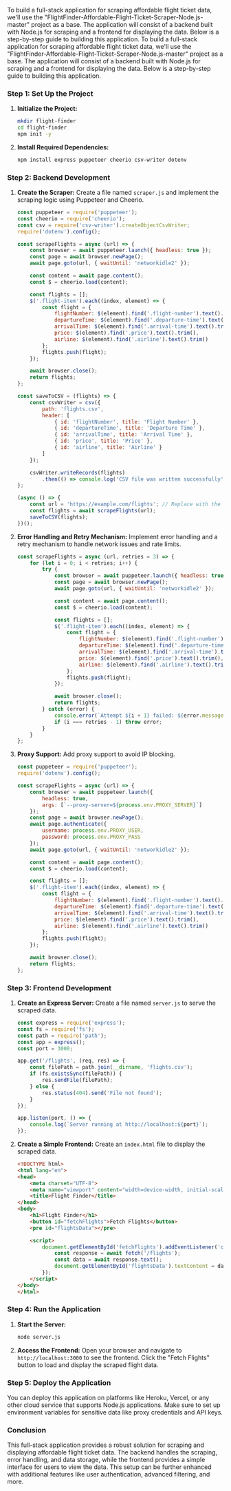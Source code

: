 To build a full-stack application for scraping affordable flight ticket data, we'll use the "FlightFinder-Affordable-Flight-Ticket-Scraper-Node.js-master" project as a base. The application will consist of a backend built with Node.js for scraping and a frontend for displaying the data. Below is a step-by-step guide to building this application.
To build a full-stack application for scraping affordable flight ticket data, we'll use the "FlightFinder-Affordable-Flight-Ticket-Scraper-Node.js-master" project as a base. The application will consist of a backend built with Node.js for scraping and a frontend for displaying the data. Below is a step-by-step guide to building this application.

### Step 1: Set Up the Project

1. **Initialize the Project:**
   ```bash
   mkdir flight-finder
   cd flight-finder
   npm init -y
   ```

2. **Install Required Dependencies:**
   ```bash
   npm install express puppeteer cheerio csv-writer dotenv
   ```

### Step 2: Backend Development

1. **Create the Scraper:**
   Create a file named `scraper.js` and implement the scraping logic using Puppeteer and Cheerio.

   ```javascript
   const puppeteer = require('puppeteer');
   const cheerio = require('cheerio');
   const csv = require('csv-writer').createObjectCsvWriter;
   require('dotenv').config();

   const scrapeFlights = async (url) => {
       const browser = await puppeteer.launch({ headless: true });
       const page = await browser.newPage();
       await page.goto(url, { waitUntil: 'networkidle2' });

       const content = await page.content();
       const $ = cheerio.load(content);

       const flights = [];
       $('.flight-item').each((index, element) => {
           const flight = {
               flightNumber: $(element).find('.flight-number').text().trim(),
               departureTime: $(element).find('.departure-time').text().trim(),
               arrivalTime: $(element).find('.arrival-time').text().trim(),
               price: $(element).find('.price').text().trim(),
               airline: $(element).find('.airline').text().trim()
           };
           flights.push(flight);
       });

       await browser.close();
       return flights;
   };

   const saveToCSV = (flights) => {
       const csvWriter = csv({
           path: 'flights.csv',
           header: [
               { id: 'flightNumber', title: 'Flight Number' },
               { id: 'departureTime', title: 'Departure Time' },
               { id: 'arrivalTime', title: 'Arrival Time' },
               { id: 'price', title: 'Price' },
               { id: 'airline', title: 'Airline' }
           ]
       });

       csvWriter.writeRecords(flights)
           .then(() => console.log('CSV file was written successfully'));
   };

   (async () => {
       const url = 'https://example.com/flights'; // Replace with the actual URL
       const flights = await scrapeFlights(url);
       saveToCSV(flights);
   })();
   ```

2. **Error Handling and Retry Mechanism:**
   Implement error handling and a retry mechanism to handle network issues and rate limits.

   ```javascript
   const scrapeFlights = async (url, retries = 3) => {
       for (let i = 0; i < retries; i++) {
           try {
               const browser = await puppeteer.launch({ headless: true });
               const page = await browser.newPage();
               await page.goto(url, { waitUntil: 'networkidle2' });

               const content = await page.content();
               const $ = cheerio.load(content);

               const flights = [];
               $('.flight-item').each((index, element) => {
                   const flight = {
                       flightNumber: $(element).find('.flight-number').text().trim(),
                       departureTime: $(element).find('.departure-time').text().trim(),
                       arrivalTime: $(element).find('.arrival-time').text().trim(),
                       price: $(element).find('.price').text().trim(),
                       airline: $(element).find('.airline').text().trim()
                   };
                   flights.push(flight);
               });

               await browser.close();
               return flights;
           } catch (error) {
               console.error(`Attempt ${i + 1} failed: ${error.message}`);
               if (i === retries - 1) throw error;
           }
       }
   };
   ```

3. **Proxy Support:**
   Add proxy support to avoid IP blocking.

   ```javascript
   const puppeteer = require('puppeteer');
   require('dotenv').config();

   const scrapeFlights = async (url) => {
       const browser = await puppeteer.launch({
           headless: true,
           args: [`--proxy-server=${process.env.PROXY_SERVER}`]
       });
       const page = await browser.newPage();
       await page.authenticate({
           username: process.env.PROXY_USER,
           password: process.env.PROXY_PASS
       });
       await page.goto(url, { waitUntil: 'networkidle2' });

       const content = await page.content();
       const $ = cheerio.load(content);

       const flights = [];
       $('.flight-item').each((index, element) => {
           const flight = {
               flightNumber: $(element).find('.flight-number').text().trim(),
               departureTime: $(element).find('.departure-time').text().trim(),
               arrivalTime: $(element).find('.arrival-time').text().trim(),
               price: $(element).find('.price').text().trim(),
               airline: $(element).find('.airline').text().trim()
           };
           flights.push(flight);
       });

       await browser.close();
       return flights;
   };
   ```

### Step 3: Frontend Development

1. **Create an Express Server:**
   Create a file named `server.js` to serve the scraped data.

   ```javascript
   const express = require('express');
   const fs = require('fs');
   const path = require('path');
   const app = express();
   const port = 3000;

   app.get('/flights', (req, res) => {
       const filePath = path.join(__dirname, 'flights.csv');
       if (fs.existsSync(filePath)) {
           res.sendFile(filePath);
       } else {
           res.status(404).send('File not found');
       }
   });

   app.listen(port, () => {
       console.log(`Server running at http://localhost:${port}`);
   });
   ```

2. **Create a Simple Frontend:**
   Create an `index.html` file to display the scraped data.

   ```html
   <!DOCTYPE html>
   <html lang="en">
   <head>
       <meta charset="UTF-8">
       <meta name="viewport" content="width=device-width, initial-scale=1.0">
       <title>Flight Finder</title>
   </head>
   <body>
       <h1>Flight Finder</h1>
       <button id="fetchFlights">Fetch Flights</button>
       <pre id="flightsData"></pre>

       <script>
           document.getElementById('fetchFlights').addEventListener('click', async () => {
               const response = await fetch('/flights');
               const data = await response.text();
               document.getElementById('flightsData').textContent = data;
           });
       </script>
   </body>
   </html>
   ```

### Step 4: Run the Application

1. **Start the Server:**
   ```bash
   node server.js
   ```

2. **Access the Frontend:**
   Open your browser and navigate to `http://localhost:3000` to see the frontend. Click the "Fetch Flights" button to load and display the scraped flight data.

### Step 5: Deploy the Application

You can deploy this application on platforms like Heroku, Vercel, or any other cloud service that supports Node.js applications. Make sure to set up environment variables for sensitive data like proxy credentials and API keys.

### Conclusion

This full-stack application provides a robust solution for scraping and displaying affordable flight ticket data. The backend handles the scraping, error handling, and data storage, while the frontend provides a simple interface for users to view the data. This setup can be further enhanced with additional features like user authentication, advanced filtering, and more.
